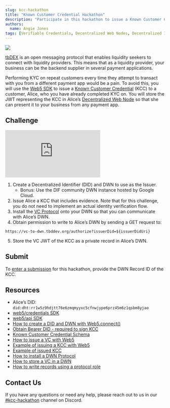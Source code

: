```yaml
---
slug: kcc-hackathon
title: "Known Customer Credential Hackathon"
description: "Participate in this hackathon to issue a Known Customer Credential and streamline KYC across payment apps."
authors:
  name: Angie Jones
tags: [Verifiable Credentials, Decentralized Web Nodes, Decentralized Identity, Web5, tbDEX, Hackathon]
---
```


<head>
  <meta property="og:title" content="Known Customer Credential Hackathon" />
  <meta property="og:type" content="website" />
  <meta property="og:url" content='https://developer.tbd.website/blog/kcc-hackathon' />
  <meta name="og:description" content="Participate in this hackathon to issue a Known Customer Credential and streamline KYC across payment apps." />
  <meta property="og:image" content="https://developer.tbd.website/assets/images/kcc-hackathon-0286b3344efdf434efe9d09a3c6bbf31.png" /> 

  <meta name="twitter:card" content="summary_large_image" />
  <meta property="twitter:domain" content="developer.tbd.website" />
  <meta name="twitter:site" content="@tbdevs" />
  <meta name="twitter:title" content="Known Customer Credential Hackathon" />
  <meta property="twitter:url" content='https://developer.tbd.website/blog/kcc-hackathon' /> 
  <meta name="twitter:description" content="Participate in this hackathon to issue a Known Customer Credential and streamline KYC across payment apps." />
  <meta name="twitter:image" content="https://developer.tbd.website/assets/images/kcc-hackathon-0286b3344efdf434efe9d09a3c6bbf31.png" />

  <link rel="apple-touch-icon" href="https://developer.tbd.website/img/tbd-fav-icon-main.png" />
</head>

<!-- img must be specified here to get the open graph URL -->
<div hidden>
![](/img/kcc-hackathon.png)
</div>

![](/img/kcc-hackathon.gif)

[tbDEX](/docs/tbdex/) is an open messaging protocol that enables liquidity seekers to connect with liquidity providers. This means that as a liquidity provider, your business can be the backend supplier in several payment applications.

Performing KYC on repeat customers every time they attempt to transact with you from a different payment app would be a pain. To avoid this, you will use the [Web5 SDK](/projects/web5) to issue a [Known Customer Credential](https://github.com/TBD54566975/known-customer-credential) (KCC) to a customer, Alice, who you have already completed KYC on. You will store the JWT representing the KCC in Alice’s [Decentralized Web Node](/docs/web5/decentralized-web-nodes/what-are-dwns) so that she can present it to your business from any payment app.

<!--truncate-->

## Challenge

<iframe class="aspect-video" src="https://www.youtube.com/embed/wl6mcuwJjhw?si=41z3hkCRonbDjXCm" title="YouTube video player" frameborder="0" allow="accelerometer; autoplay; clipboard-write; encrypted-media; gyroscope; picture-in-picture; web-share" referrerpolicy="strict-origin-when-cross-origin" allowfullscreen></iframe>

1. Create a Decentralized Identifier (DID) and DWN to use as the Issuer.
   * Bonus: Use the DIF community DWN instance hosted by Google Cloud.
2. Issue Alice a KCC that includes evidence. Note that for this challenge, you do not need to implement an actual identity verification flow.
3. Install the [VC Protocol](https://vc-to-dwn.tbddev.org/vc-protocol) onto your DWN so that you can communicate with Alice’s DWN.
4. Obtain permission to write to Alice’s DWN by sending a GET request to:
  ```
  https://vc-to-dwn.tbddev.org/authorize?issuerDid=${issuerDidUri}
  ```
5. Store the VC JWT of the KCC as a private record in Alice’s DWN.

## Submit

To [enter a submission](https://difhackathon2024.devpost.com/) for this hackathon, provide the DWN Record ID of the KCC.

## Resources
* Alice’s DID: `did:dht:rr1w5z9hdjtt76e6zmqmyyxc5cfnwjype6prz45m6z1qsbm8yjao`
* [web5/credentials SDK](https://www.npmjs.com/package/@web5/credentials)
* [web5/api SDK](https://www.npmjs.com/package/@web5/api)
* [How to create a DID and DWN with Web5.connect()](/docs/web5/decentralized-web-nodes/web5-connect)
* [Obtain Bearer DID - required to sign KCC](/docs/web5/quickstart#2-access-bearer-did)
* [Known Customer Credential Schema](https://vc.schemas.host/kcc.schema.json)
* [How to issue a VC with Web5](/docs/web5/verifiable-credentials/vc-issuance)
* [Example of issuing a KCC with Web5](https://github.com/TBD54566975/tbd-examples/tree/main/javascript/kcc-issuance-snippet#readme)
* [Example of issued KCC](https://github.com/TBD54566975/tbd-examples/tree/main/javascript/kcc-issuance-snippet#output-vc-json)
* [How to install a DWN Protocol](/docs/web5/decentralized-web-nodes/what-are-protocols#installing-a-protocol)
* [How to store a VC in a DWN](/docs/web5/verifiable-credentials/vcs-in-dwn)
* [How to write records using a protocol role](/docs/web5/decentralized-web-nodes/protocol-roles)

## Contact Us

If you have any questions or need any help, please reach out to us in our [#kcc-hackathon](https://discord.com/channels/937858703112155166/1272378659730100245) channel on Discord.
